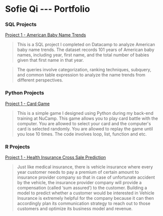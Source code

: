# Sofie Qi --- Portfolio

### SQL Projects

[Project 1 - American Baby Name Trends](https://github.com/sofie-qi/sql-project-baby-names.git)

> This is a SQL project I completed on Datacamp to analyze American baby name trends. The dataset records 101 years of American baby names, including year, first name, and the total number of babies given that first name in that year.

> The queries involve categorization, ranking techniques, subquery, and common table expression to analyze the name trends from different perspectives.


### Python Projects
[Project 1 - Card Game ](https://github.com/sofie-qi/card-game-python.git)

> This is a simple game I designed using Python during my back-end training at NuCamp. This game allows you to play card battle with the computer. You are allowed to select your card and the computer's card is selected randomly. You are allowed to replay the game until you lose 10 times. The code involves loop, list, function and etc.

### R Projects

[Project 1 - Health Insurance Cross Sale Prediction](https://github.com/sofie-qi/insurance-cross-sale-prediction.git)

> Just like medical insurance, there is vehicle insurance where every year customer needs to pay a premium of certain amount to insurance provider company so that in case of unfortunate accident by the vehicle, the insurance provider company will provide a compensation (called ‘sum assured’) to the customer.
Building a model to predict whether a customer would be interested in Vehicle Insurance is extremely helpful for the company because it can then accordingly plan its communication strategy to reach out to those customers and optimize its business model and revenue.
